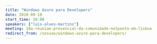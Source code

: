 ```yaml
---
title: "Windows Azure para Developers"
date: 2010-09-18
start_time: 10:00
speakers: ["luis-alves-martins"]
meeting: 14a-reuniao-presencial-da-comunidade-netponto-em-lisboa
redirect_from: /sessao/windows-azure-para-developers/
---
```



